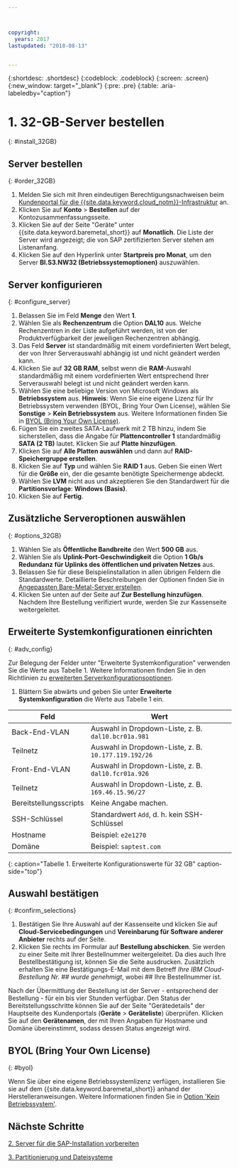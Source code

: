 ```yaml
---



copyright:
  years: 2017
lastupdated: "2018-08-13"


---
```


{:shortdesc: .shortdesc}
{:codeblock: .codeblock}
{:screen: .screen}
{:new_window: target="_blank"}
{:pre: .pre}
{:table: .aria-labeledby="caption"}

# 1. 32-GB-Server bestellen
{: #install_32GB}

## Server bestellen
{: #order_32GB}

1. Melden Sie sich mit Ihren eindeutigen Berechtigungsnachweisen beim [Kundenportal für die {{site.data.keyword.cloud_notm}}-Infrastruktur](https://control.softlayer.com) an.
2. Klicken Sie auf **Konto** > **Bestellen** auf der Kontozusammenfassungsseite.
3. Klicken Sie auf der Seite "Geräte" unter {{site.data.keyword.baremetal_short}} auf **Monatlich**. Die Liste der Server wird angezeigt; die von SAP zertifizierten Server stehen am Listenanfang.
4. Klicken Sie auf den Hyperlink unter **Startpreis pro Monat**, um den Server **BI.S3.NW32 (Betriebssystemoptionen)** auszuwählen.

## Server konfigurieren
{: #configure_server}

1. Belassen Sie im Feld **Menge** den Wert **1**.
2. Wählen Sie als **Rechenzentrum** die Option **DAL10** aus. Welche Rechenzentren in der Liste aufgeführt werden, ist von der Produktverfügbarkeit der jeweiligen Rechenzentren abhängig.
3. Das Feld **Server** ist standardmäßig mit einem vordefinierten Wert belegt, der von Ihrer Serverauswahl abhängig ist und nicht geändert werden kann.
4. Klicken Sie auf **32 GB RAM**, selbst wenn die **RAM**-Auswahl standardmäßig mit einem vordefinierten Wert entsprechend Ihrer Serverauswahl belegt ist und nicht geändert werden kann.
5. Wählen Sie eine beliebige Version von Microsoft Windows als **Betriebssystem** aus. **Hinweis**: Wenn Sie eine eigene Lizenz für Ihr Betriebssystem verwenden (BYOL, Bring Your Own License), wählen Sie **Sonstige** > **Kein Betriebssystem** aus. Weitere Informationen finden Sie in [BYOL (Bring Your Own License)](#byol).
6. Fügen Sie ein zweites SATA-Laufwerk mit 2 TB hinzu, indem Sie sicherstellen, dass die Angabe für **Plattencontroller 1** standardmäßig **SATA (2 TB)** lautet. Klicken Sie auf **Platte hinzufügen**.
7. Klicken Sie auf **Alle Platten auswählen** und dann auf **RAID-Speichergruppe erstellen**.
8. Klicken Sie auf **Typ** und wählen Sie **RAID 1** aus. Geben Sie einen Wert für die **Größe** ein, der die gesamte benötigte Speichermenge abdeckt.
9. Wählen Sie **LVM** nicht aus und akzeptieren Sie den Standardwert für die **Partitionsvorlage**: **Windows (Basis)**.
10. Klicken Sie auf **Fertig**.

## Zusätzliche Serveroptionen auswählen
{: #options_32GB}

1. Wählen Sie als **Öffentliche Bandbreite** den Wert **500 GB** aus.
2. Wählen Sie als **Uplink-Port-Geschwindigkeit** die Option **1 Gb/s Redundanz für Uplinks des öffentlichen und privaten Netzes** aus.
3. Belassen Sie für diese Beispielinstallation in allen übrigen Feldern die Standardwerte. Detaillierte Beschreibungen der Optionen finden Sie in [Angepassten Bare-Metal-Server erstellen](https://console.bluemix.net/docs/bare-metal/baremetal-provision.html#addl-server-options).
10. Klicken Sie unten auf der Seite auf **Zur Bestellung hinzufügen**. Nachdem Ihre Bestellung verifiziert wurde, werden Sie zur Kassenseite weitergeleitet.

## Erweiterte Systemkonfigurationen einrichten
{: #adv_config}

Zur Belegung der Felder unter "Erweiterte Systemkonfiguration" verwenden Sie die Werte aus Tabelle 1. Weitere Informationen finden Sie in den Richtlinien zu [erweiterten Serverkonfigurationsoptionen](https://console.bluemix.net/docs/bare-metal/baremetal-provision.html#adv-system-config).

1. Blättern Sie abwärts und geben Sie unter **Erweiterte Systemkonfiguration** die Werte aus Tabelle 1 ein.

|            Feld                  |      Wert                                                            |
| -------------------------------- | -------------------------------------------------------------------- |
|Back-End-VLAN                     | Auswahl in Dropdown-Liste, z. B. `dal10.bcr01a.981` |
|Teilnetz                          | Auswahl in Dropdown-Liste, z. B. `10.177.119.192/26`|
|Front-End-VLAN                    | Auswahl in Dropdown-Liste, z. B. `dal10.fcr01a.926` |
|Teilnetz                          | Auswahl in Dropdown-Liste, z. B. `169.46.15.96/27`  |
|Bereitstellungsscripts            | Keine Angabe machen.                                                 |
|SSH-Schlüssel                     | Standardwert `Add`, d. h. kein SSH-Schlüssel        |
|Hostname                          | Beispiel: `e2e1270`                                 |
|Domäne                            | Beispiel: `saptest.com`                             |
{: caption="Tabelle 1. Erweiterte Konfigurationswerte für 32 GB" caption-side="top"}  

## Auswahl bestätigen
{: #confirm_selections}

1. Bestätigen Sie Ihre Auswahl auf der Kassenseite und klicken Sie auf **Cloud-Servicebedingungen** und **Vereinbarung für Software anderer Anbieter** rechts auf der Seite.
2. Klicken Sie rechts im Formular auf **Bestellung abschicken**. Sie werden zu einer Seite mit Ihrer Bestellnummer weitergeleitet. Da dies auch Ihre Bestellbestätigung ist, können Sie die Seite ausdrucken. Zusätzlich erhalten Sie eine Bestätigungs-E-Mail mit dem Betreff *Ihre IBM Cloud-Bestellung Nr. ## wurde genehmigt*, wobei ## Ihre Bestellnummer ist.

Nach der Übermittlung der Bestellung ist der Server - entsprechend der Bestellung - für ein bis vier Stunden verfügbar. Den Status der Bereitstellungsschritte können Sie auf der Seite "Gerätedetails" der Hauptseite des Kundenportals (**Geräte** > **Geräteliste**) überprüfen. Klicken Sie auf den **Gerätenamen**, der mit Ihren Angaben für Hostname und Domäne übereinstimmt, sodass dessen Status angezeigt wird.

## BYOL (Bring Your Own License)
{: #byol}

Wenn Sie über eine eigene Betriebssystemlizenz verfügen, installieren Sie sie auf dem {{site.data.keyword.baremetal_short}} anhand der Herstelleranweisungen. Weitere Informationen finden Sie in [Option 'Kein Betriebssystem'](https://console.bluemix.net/docs/bare-metal/introduction-no-os.html#how-to-install-an-operating-system-on-a-no-os-server-).

## Nächste Schritte

  [2. Server für die SAP-Installation vorbereiten](/docs/infrastructure/sap-netweaver-ms-qrg/ms-prepare-server-32GB.html)
  
  [3. Partitionierung und Dateisysteme](/docs/infrastructure/sap-netweaver-ms-qrg/ms-partition-32GB.html)
